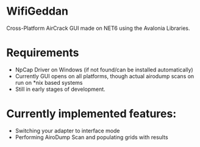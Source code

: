 # WifiGeddan

Cross-Platform AirCrack GUI made on NET6 using the Avalonia Libraries.

# Requirements

- NpCap Driver on Windows (if not found/can be installed automatically)
- Currently GUI opens on all platforms, though actual airodump scans on run on *nix based systems
- Still in early stages of development.

# Currently implemented features:
- Switching your adapter to interface mode
- Performing AiroDump Scan and populating grids with results
